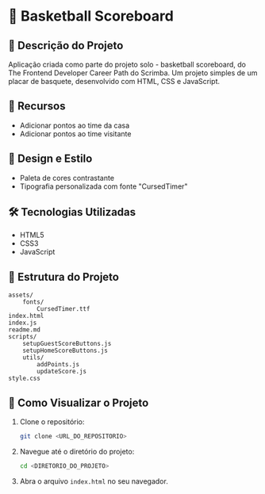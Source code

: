 # 🏀 Basketball Scoreboard

## 📝 Descrição do Projeto

Aplicação criada como parte do projeto solo - basketball scoreboard, do The Frontend Developer Career Path do Scrimba. Um projeto simples de um placar de basquete, desenvolvido com HTML, CSS e JavaScript.

## 🚀 Recursos

- Adicionar pontos ao time da casa
- Adicionar pontos ao time visitante

## 🎨 Design e Estilo

- Paleta de cores contrastante
- Tipografia personalizada com fonte "CursedTimer"

## 🛠️ Tecnologias Utilizadas

- HTML5
- CSS3
- JavaScript

## 📂 Estrutura do Projeto

```
assets/
	fonts/
		CursedTimer.ttf
index.html
index.js
readme.md
scripts/
	setupGuestScoreButtons.js
	setupHomeScoreButtons.js
	utils/
		addPoints.js
		updateScore.js
style.css
```

## 🌟 Como Visualizar o Projeto

1. Clone o repositório:
   ```sh
   git clone <URL_DO_REPOSITORIO>
   ```
2. Navegue até o diretório do projeto:
   ```sh
   cd <DIRETORIO_DO_PROJETO>
   ```
3. Abra o arquivo `index.html` no seu navegador.
